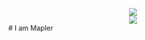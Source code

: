 <div align="center">
<img align="center" src="https://komarev.com/ghpvc/?username=maplerxyz&color=e22319" /><br>
<img align="center" src="https://discord.c99.nl/widget/theme-3/666731058649366556.png" /><br>
</div>
# I am Mapler

